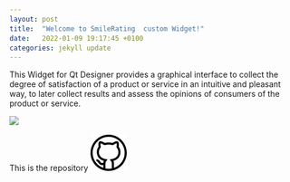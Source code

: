 ```yaml
---
layout: post
title:  "Welcome to SmileRating  custom Widget!"
date:   2022-01-09 19:17:45 +0100
categories: jekyll update
---
```

This Widget for Qt Designer provides a graphical interface to collect the degree of satisfaction of a product or service in an intuitive and pleasant way, to later collect results and assess the opinions of consumers of the product or service.

[<img   src="https://pedrogm80.github.io/PedroGM80/images/portfolio/droplet.jpg">](https://pedrogm80.github.io/PedroGM80/#portfolio )

This is the repository 
[<img src="https://github.com/PedroGM80/SmileRating/blob/main/docs/_site/assets/icogithub.png">](https://github.com/PedroGM80/SmileRating.git)
